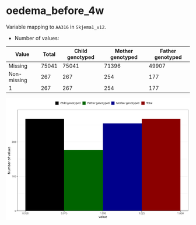 # oedema_before_4w
Variable mapping to `AA316` in `Skjema1_v12`.
- Number of values:

| Value | Total | Child genotyped | Mother genotyped | Father genotyped |
| ----- | ----- | --------------- | ---------------- | ---------------- |
| Missing | 75041 | 75041 | 71396 | 49907 |
| Non-missing | 267 | 267 | 254 | 177 |
| 1 | 267 | 267 | 254 | 177 |



![](oedema_before_4w_n.png)



